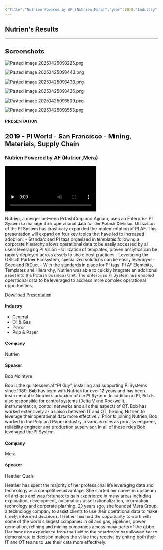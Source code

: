 ```yaml
---
{"Title":"Nutrien Powered by AF (Nutrien,Mera)","year":2019,"Industry":"[\"General\",\"Oil & Gas\",\"Power\",\"Pulp & Paper\"]","URL":"https://resources.osisoft.com/presentations/nutrien-powered-by-af--nutrien-merax/","PDF":"https://cdn.osisoft.com/osi/presentations/2019-uc-san-francisco/US19NA-D2MM04-Nutrien-McIntyre-Nutrien-Powered-by-AF-Nutrien-Mera.pdf","Company":"Nutrien","Keywords":["Phosphate"],"dg-publish":true,"permalink":"/aveva/customer-stories/2019/2019-nutrien-nutrien-powered-by-af-nutrien-mera/","dgPassFrontmatter":true}
---
```


## Nutrien's Results

---
## Screenshots
<!--⚠️Imgur upload failed, check dev console-->
![Pasted image 20250425093225.png](/img/user/07%20-%20Support/Attachments/Pasted%20image%2020250425093225.png)
<!--⚠️Imgur upload failed, check dev console-->
![Pasted image 20250425093443.png](/img/user/07%20-%20Support/Attachments/Pasted%20image%2020250425093443.png)
<!--⚠️Imgur upload failed, check dev console-->
![Pasted image 20250425093433.png](/img/user/07%20-%20Support/Attachments/Pasted%20image%2020250425093433.png)
<!--⚠️Imgur upload failed, check dev console-->
![Pasted image 20250425093426.png](/img/user/07%20-%20Support/Attachments/Pasted%20image%2020250425093426.png)
<!--⚠️Imgur upload failed, check dev console-->
![Pasted image 20250425093509.png](/img/user/07%20-%20Support/Attachments/Pasted%20image%2020250425093509.png)
<!--⚠️Imgur upload failed, check dev console-->
![Pasted image 20250425093553.png](/img/user/07%20-%20Support/Attachments/Pasted%20image%2020250425093553.png)

#### PRESENTATION

## 2019 - PI World - San Francisco - Mining, Materials, Supply Chain

### Nutrien Powered by AF (Nutrien,Mera)

<video src="https://cdn.osisoft.com/osi/presentations/2019-uc-san-francisco/US19NA-D2MM04-Nutrien-McIntyre-Nutrien-Powered-by-AF-Nutrien-Mera.mp4" poster="https://cdn.osisoft.com/osi/presentations/2019-uc-san-francisco/US19NA-D2MM04-Nutrien-McIntyre-Nutrien-Powered-by-AF-Nutrien-Mera.jpg" id="ctl00_MainContent_ctl00_presVideo" class="embed-responsive-item" style="background-color: black; max-width: 640px; max-height: 360px" preload="none" controls="controls"></video>

Nutrien, a merger between PotashCorp and Agrium, uses an Enterprise PI System to manage their operational data for the Potash Division. Utilization of the PI System has drastically expanded the implementation of PI AF. This presentation will expand on four key topics that have led to increased adoption: - Standardized PI tags organized in templates following a corporate hierarchy allows operational data to be easily accessed by all users leveraging PI Vision - Utilization of templates, proven analytics can be rapidly deployed across assets to share best practices - Leveraging the OSIsoft Partner Ecosystem, specialized solutions can be easily leveraged - Seeq and RtDuet - With the standards in place for PI tags, PI AF Elements, Templates and Hierarchy, Nutrien was able to quickly integrate an additional asset into the Potash Business Unit. The enterprise PI System has enabled operational data to be leveraged to address more complex operational opportunities.

[Download Presentation](https://cdn.osisoft.com/osi/presentations/2019-uc-san-francisco/US19NA-D2MM04-Nutrien-McIntyre-Nutrien-Powered-by-AF-Nutrien-Mera.pdf)

#### Industry

- General
- Oil & Gas
- Power
- Pulp & Paper

#### Company

Nutrien

#### Speaker

Bob McIntyre

Bob is the quintessential “PI Guy”, installing and supporting PI Systems since 1989. Bob has been with Nutrien for over 12 years and has been instrumental in Nutrien’s adoption of the PI System. In addition to PI, Bob is also responsible for control systems (Delta V and Rockwell), instrumentation, control networks and all other aspects of OT. Bob has worked extensively as a liaison between IT and OT, helping Nutrien to leverage their operational data more effectively. Prior to joining Nutrien, Bob worked in the Pulp and Paper industry in various roles as process engineer, reliability engineer and production supervisor. In all of these roles Bob leveraged the PI System.

#### Company

Mera

#### Speaker

Heather Quale

Heather has spent the majority of her professional life leveraging data and technology as a competitive advantage. She started her career in upstream oil and gas and was fortunate to gain experience in many areas including exploration, development, automation, asset rationalization, information technology and corporate planning. 20 years ago, she founded Mera Group, a technology company to assist clients to use their operational data to make timely, informed decisions. Heather has had the opportunity to work with some of the world’s largest companies in oil and gas, pipelines, power generation, refining and mining companies across many parts of the globe. Her hands on experience from the field to the boardroom has allowed her to demonstrate to decision makers the value they receive by uniting both their IT and OT teams to use their data more effectively.